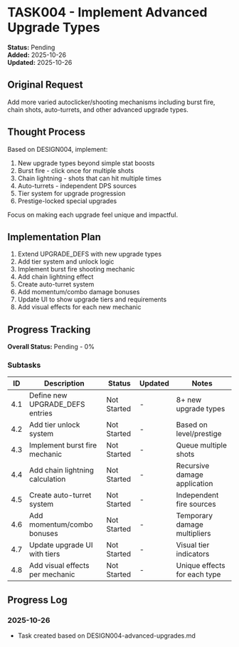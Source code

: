 # TASK004 - Implement Advanced Upgrade Types

**Status:** Pending  
**Added:** 2025-10-26  
**Updated:** 2025-10-26

## Original Request

Add more varied autoclicker/shooting mechanisms including burst fire, chain shots, auto-turrets, and other advanced upgrade types.

## Thought Process

Based on DESIGN004, implement:
1. New upgrade types beyond simple stat boosts
2. Burst fire - click once for multiple shots
3. Chain lightning - shots that can hit multiple times
4. Auto-turrets - independent DPS sources
5. Tier system for upgrade progression
6. Prestige-locked special upgrades

Focus on making each upgrade feel unique and impactful.

## Implementation Plan

1. Extend UPGRADE_DEFS with new upgrade types
2. Add tier system and unlock logic
3. Implement burst fire shooting mechanic
4. Add chain lightning effect
5. Create auto-turret system
6. Add momentum/combo damage bonuses
7. Update UI to show upgrade tiers and requirements
8. Add visual effects for each new mechanic

## Progress Tracking

**Overall Status:** Pending - 0%

### Subtasks

| ID | Description | Status | Updated | Notes |
|----|-------------|--------|---------|-------|
| 4.1 | Define new UPGRADE_DEFS entries | Not Started | - | 8+ new upgrade types |
| 4.2 | Add tier unlock system | Not Started | - | Based on level/prestige |
| 4.3 | Implement burst fire mechanic | Not Started | - | Queue multiple shots |
| 4.4 | Add chain lightning calculation | Not Started | - | Recursive damage application |
| 4.5 | Create auto-turret system | Not Started | - | Independent fire sources |
| 4.6 | Add momentum/combo bonuses | Not Started | - | Temporary damage multipliers |
| 4.7 | Update upgrade UI with tiers | Not Started | - | Visual tier indicators |
| 4.8 | Add visual effects per mechanic | Not Started | - | Unique effects for each type |

## Progress Log

### 2025-10-26
- Task created based on DESIGN004-advanced-upgrades.md
